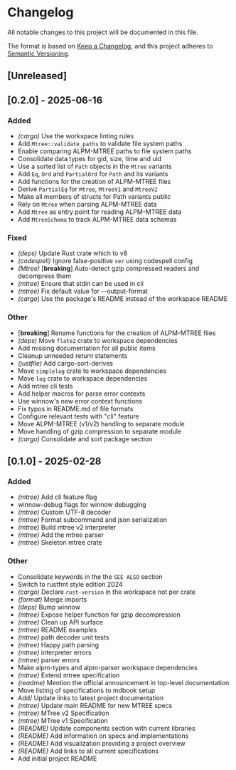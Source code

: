 # Changelog

All notable changes to this project will be documented in this file.

The format is based on [Keep a Changelog](https://keepachangelog.com/en/1.0.0/),
and this project adheres to [Semantic Versioning](https://semver.org/spec/v2.0.0.html).

## [Unreleased]

## [0.2.0] - 2025-06-16

### Added
- *(cargo)* Use the workspace linting rules
- Add `Mtree::validate_paths` to validate file system paths
- Enable comparing ALPM-MTREE paths to file system paths
- Consolidate data types for gid, size, time and uid
- Use a sorted list of `Path` objects in the `Mtree` variants
- Add `Eq`, `Ord` and `PartialOrd` for `Path` and its variants
- Add functions for the creation of ALPM-MTREE files
- Derive `PartialEq` for `Mtree`, `MtreeV1` and `MtreeV2`
- Make all members of structs for Path variants public
- Rely on `Mtree` when parsing ALPM-MTREE data
- Add `Mtree` as entry point for reading ALPM-MTREE data
- Add `MtreeSchema` to track ALPM-MTREE data schemas

### Fixed
- *(deps)* Update Rust crate which to v8
- *(codespell)* Ignore false-positive `ser` using codespell config
- *(Mtree)* [**breaking**] Auto-detect gzip compressed readers and decompress them
- *(mtree)* Ensure that stdin can be used in cli
- *(mtree)* Fix default value for --output-format
- *(cargo)* Use the package's README instead of the workspace README

### Other
- [**breaking**] Rename functions for the creation of ALPM-MTREE files
- *(deps)* Move `flate2` crate to workspace dependencies
- Add missing documentation for all public items
- Cleanup unneeded return statements
- *(justfile)* Add cargo-sort-derives
- Move `simplelog` crate to workspace dependencies
- Move `log` crate to workspace dependencies
- Add mtree cli tests
- Add helper macros for parse error contexts
- Use winnow's new error context functions
- Fix typos in README.md of file formats
- Configure relevant tests with "cli" feature
- Move ALPM-MTREE (v1/v2) handling to separate module
- Move handling of gzip compression to separate module
- *(cargo)* Consolidate and sort package section

## [0.1.0] - 2025-02-28

### Added
- *(mtree)* Add cli feature flag
- winnow-debug flags for winnow debugging
- *(mtree)* Custom UTF-8 decoder
- *(mtree)* Format subcommand and json serialization
- *(mtree)* Build mtree v2 interpreter
- *(mtree)* Add the mtree parser
- *(mtree)* Skeleton mtree crate

### Other
- Consolidate keywords in the the `SEE ALSO` section
- Switch to rustfmt style edition 2024
- *(cargo)* Declare `rust-version` in the workspace not per crate
- *(format)* Merge imports
- *(deps)* Bump winnow
- *(mtree)* Expose helper function for gzip decompression
- *(mtree)* Clean up API surface
- *(mtree)* README examples
- *(mtree)* path decoder unit tests
- *(mtree)* Happy path parsing
- *(mtree)* interpreter errors
- *(mtree)* parser errors
- Make alpm-types and alpm-parser workspace dependencies
- *(mtree)* Extend mtree specification
- *(readme)* Mention the official announcement in top-level documentation
- Move listing of specifications to mdbook setup
- Add/ Update links to latest project documentation
- *(mtree)* Update main README for new MTREE specs
- *(mtree)* MTree v2 Specification
- *(mtree)* MTree v1 Specification
- *(README)* Update components section with current libraries
- *(README)* Add information on specs and implementations
- *(README)* Add visualization providing a project overview
- *(README)* Add links to all current specifications
- Add initial project README
